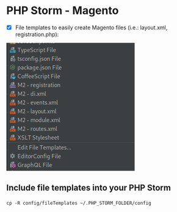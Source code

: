 # PHP Storm - Magento

- [x] File templates to easily create Magento files (i.e.: layout.xml, registration.php):

![File Templates](images/file-templates.png)


## Include file templates into your PHP Storm

`cp -R config/fileTemplates ~/.PHP_STORM_FOLDER/config`